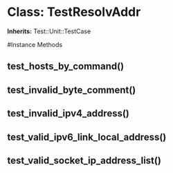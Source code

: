 # Class: TestResolvAddr
**Inherits:** Test::Unit::TestCase
    




#Instance Methods
## test_hosts_by_command() [](#method-i-test_hosts_by_command)

## test_invalid_byte_comment() [](#method-i-test_invalid_byte_comment)

## test_invalid_ipv4_address() [](#method-i-test_invalid_ipv4_address)

## test_valid_ipv6_link_local_address() [](#method-i-test_valid_ipv6_link_local_address)

## test_valid_socket_ip_address_list() [](#method-i-test_valid_socket_ip_address_list)

